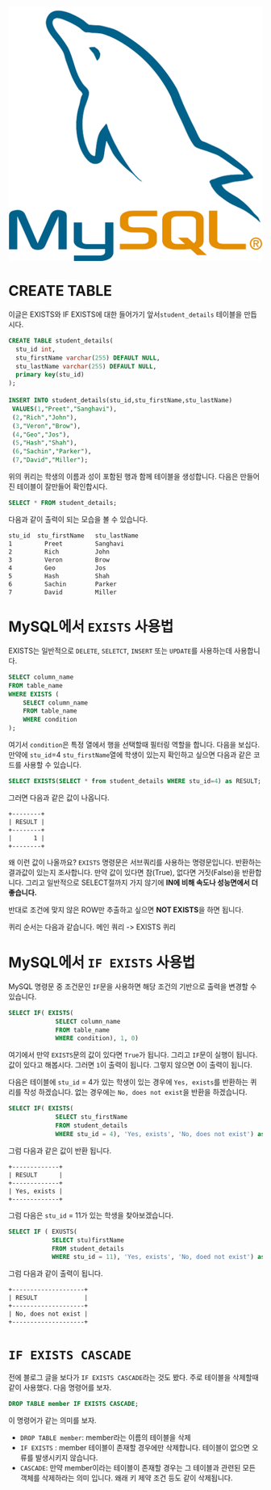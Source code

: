 ![title|center|400](./images/mysql_logo.png)
# CREATE TABLE

이글은 EXISTS와 IF EXISTS에 대한 들어가기 앞서`student_details` 테이블을 만듭시다.
```sql
CREATE TABLE student_details(
  stu_id int,
  stu_firstName varchar(255) DEFAULT NULL,
  stu_lastName varchar(255) DEFAULT NULL,
  primary key(stu_id)
);

INSERT INTO student_details(stu_id,stu_firstName,stu_lastName) 
 VALUES(1,"Preet","Sanghavi"),
 (2,"Rich","John"),
 (3,"Veron","Brow"),
 (4,"Geo","Jos"),
 (5,"Hash","Shah"),
 (6,"Sachin","Parker"),
 (7,"David","Miller");
```
위의 퀴리는 학생의 이름과 성이 포함된 행과 함께 테이블을 생성합니다. 다음은 만들어진 테이블이 잘만들어 확인합시다.
```sql
SELECT * FROM student_details;
```
다음과 같이 출력이 되는 모습을 볼 수 있습니다.
```text
stu_id	stu_firstName	stu_lastName
1	      Preet	        Sanghavi
2	      Rich	        John
3	      Veron	        Brow
4	      Geo	        Jos
5	      Hash	        Shah
6	      Sachin	    Parker
7	      David	        Miller
```

# MySQL에서 `EXISTS` 사용법
EXISTS는 일반적으로 `DELETE`, `SELETCT`, `INSERT` 또는 `UPDATE`를 사용하는데 사용합니다.
```sql
SELECT column_name  
FROM table_name  
WHERE EXISTS (  
    SELECT column_name   
    FROM table_name   
    WHERE condition  
); 
```
여기서 `condition`은 특정 열에서 행을 선택할때 필터링 역할을 합니다. 다음을 보십다.
만약에 `stu_id`=4 `stu_firstName`열에 학생이 있는지 확인하고 싶으면 다음과 같은 코드를 사용할 수 있습니다.
```sql
SELECT EXISTS(SELECT * from student_details WHERE stu_id=4) as RESULT;
```
그러면 다음과 같은 값이 나옵니다.
```text
+--------+ 
| RESULT | 
+--------+ 
|      1 | 
+--------+
```

왜 이런 값이 나올까요? `EXISTS` 명령문은 서브쿼리를 사용하는 명령문입니다. 반환하는 결과값이 있는지 조사합니다. 만약 값이 있다면 참(True), 없다면 거짓(False)을 반환합니다.
그리고 일반적으로 SELECT절까지 가지 않기에 **IN에 비해 속도나 성능면에서 더 좋습니다.**

반대로 조건에 맞지 않은 ROW만 추출하고 싶으면 **NOT EXISTS**을 하면 됩니다.

퀴리 순서는 다음과 같습니다. 메인 쿼리 -> EXISTS 퀴리

# MySQL에서 `IF EXISTS` 사용법
MySQL 명령문 중 조건문인 `IF`문을 사용하면 해당 조건의 기반으로 출력을 변경할 수 있습니다.
```sql
SELECT IF( EXISTS(
             SELECT column_name
             FROM table_name
             WHERE condition), 1, 0)
```

여기에서 만약 `EXISTS`문의 값이 있다면 `True`가 됩니다. 그리고 `IF`문이 실행이 됩니다. 값이 있다고 해봅시다. 그러면 `1`이 출력이 됩니다. 그렇지 않으면 0이 출력이 됩니다.

다음은 테이블에 `stu_id` = 4가 있는 학생이 있는 경우에 `Yes, exists`를 반환하는 퀴리를 작성 하겠습니다. 없는 경우에는 `No, does not exist`을 반환을 하겠습니다. 

```sql
SELECT IF( EXISTS(
             SELECT stu_firstName
             FROM student_details
             WHERE stu_id = 4), 'Yes, exists', 'No, does not exist') as RESULT;
```
그럼 다음과 같은 값이 반환 됩니다. 

```text
+-------------+ 
| RESULT      | 
+-------------+ 
| Yes, exists |
+-------------+
```

그럼 다음은 `stu_id` = 11가 있는 학생을 찾아보겠습니다.
```sql
SELECT IF ( EXUSTS(
			SELECT stu)firstName
			FROM student_details
			WHERE stu_id = 11), 'Yes, exists', 'No, doed not exist') as RESULT
```

그럼 다음과 같이 출력이 됩니다.
```text
+--------------------+ 
| RESULT             | 
+--------------------+ 
| No, does not exist |
+--------------------+
```

# `IF EXISTS CASCADE`
전에 블로그 글을 보다가 `IF EXISTS CASCADE`라는 것도 봤다. 주로 테이블을 삭제할때 같이 사용했다.
다음 명령어를 보자.
```sql
DROP TABLE member IF EXISTS CASCADE;
```
이 명령어가 같는 의미를 보자.

- `DROP TABLE member`: member라는 이름의 테이블을 삭제
- `IF EXISTS` : member 테이블이 존재할 경우에만 삭제합니다. 테이블이 없으면 오류를 발생시키지 않습니다.
- `CASCADE`: 만약 member이라는 테이블이 존재할 경우는 그 테이블과 관련된 모든 객체를 삭제하라는 의미 입니다. 왜래 키 제약 조건 등도 같이 삭제됩니다. 
